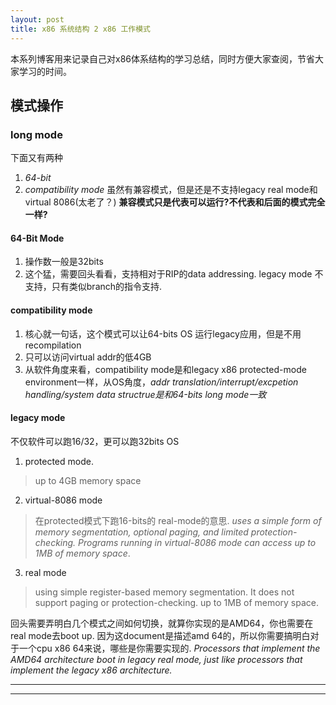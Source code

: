 ```yaml
---
layout: post
title: x86 系统结构 2 x86 工作模式 
---
```

  本系列博客用来记录自己对x86体系结构的学习总结，同时方便大家查阅，节省大家学习的时间。

## 模式操作

### long mode

下面又有两种 
1. _64-bit_
2. _compatibility mode_
  虽然有兼容模式，但是还是不支持legacy real mode和virtual 8086(太老了？)
**兼容模式只是代表可以运行?不代表和后面的模式完全一样?**

#### 64-Bit Mode

1. 操作数一般是32bits
2. 这个猛，需要回头看看，支持相对于RIP的data addressing.
   legacy mode 不支持，只有类似branch的指令支持.

#### compatibility mode
1. 核心就一句话，这个模式可以让64-bits OS 运行legacy应用，但是不用recompilation
2. 只可以访问virtual addr的低4GB
3. 从软件角度来看，compatibility mode是和legacy x86 protected-mode environment一样，从OS角度，_addr translation/interrupt/excpetion handling/system data structrue是和64-bits long mode一致_

#### legacy mode
 不仅软件可以跑16/32，更可以跑32bits OS

1. protected mode. 
> up to 4GB memory space
2. virtual-8086 mode 
> 在protected模式下跑16-bits的 real-mode的意思. 
> _uses a simple form of memory segmentation, optional paging, and limited protection-checking. Programs running in virtual-8086 mode can access up to 1MB of memory space_.
3. real mode
> using simple register-based memory segmentation. It does not support paging or protection-checking. up to 1MB of memory space.

  回头需要弄明白几个模式之间如何切换，就算你实现的是AMD64，你也需要在real mode去boot up. 因为这document是描述amd 64的，所以你需要搞明白对于一个cpu x86 64来说，哪些是你需要实现的.
_Processors that implement the AMD64 architecture boot in legacy real mode, just like processors that implement the legacy x86 architecture._





----
****
